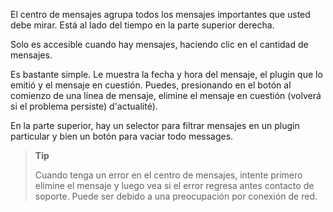 El centro de mensajes agrupa todos los mensajes importantes que usted
debe mirar. Está al lado del tiempo en la parte superior derecha.

Solo es accesible cuando hay mensajes, haciendo clic en el
cantidad de mensajes.

Es bastante simple. Le muestra la fecha y hora del mensaje, el
plugin que lo emitió y el mensaje en cuestión. Puedes, presionando
en el botón al comienzo de una línea de mensaje, elimine el
mensaje en cuestión (volverá si el problema persiste)
d'actualité).

En la parte superior, hay un selector para filtrar mensajes en un
plugin particular y bien un botón para vaciar todo
messages.

> **Tip**
>
> Cuando tenga un error en el centro de mensajes, intente
> primero elimine el mensaje y luego vea si el error regresa antes
> contacto de soporte. Puede ser debido a una preocupación por
> conexión de red.
